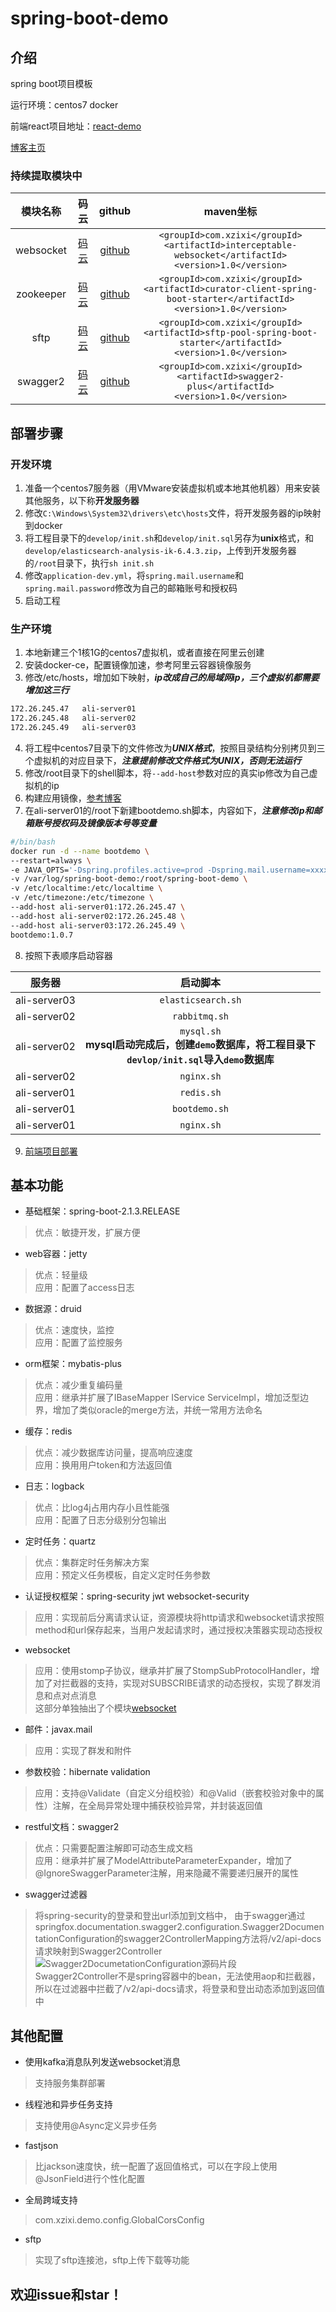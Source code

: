 # spring-boot-demo

## 介绍

spring boot项目模板

运行环境：centos7 docker

前端react项目地址：<a href="https://gitee.com/xuelingkang/react-demo" target="_blank">react-demo</a>

<a href="https://blog.csdn.net/qq_35433926" target="_blank">博客主页</a>

### 持续提取模块中

| 模块名称 | 码云 | github | maven坐标 |
| :---: | :---: | :---: | :---: |
| websocket | <a href="https://gitee.com/xuelingkang/websocket" target="_blank">码云</a> | <a href="https://github.com/xuelingkang/websocket" target="_blank">github</a> | `<groupId>com.xzixi</groupId>`<br>`<artifactId>interceptable-websocket</artifactId>`<br>`<version>1.0</version>` |
| zookeeper | <a href="https://gitee.com/xuelingkang/zookeeper" target="_blank">码云</a> | <a href="https://github.com/xuelingkang/zookeeper" target="_blank">github</a> | `<groupId>com.xzixi</groupId>`<br>`<artifactId>curator-client-spring-boot-starter</artifactId>`<br>`<version>1.0</version>` |
| sftp | <a href="https://gitee.com/xuelingkang/sftp" target="_blank">码云</a> | <a href="https://github.com/xuelingkang/sftp" target="_blank">github</a> | `<groupId>com.xzixi</groupId>`<br>`<artifactId>sftp-pool-spring-boot-starter</artifactId>`<br>`<version>1.0</version>` |
| swagger2 | <a href="https://gitee.com/xuelingkang/swagger2" target="_blank">码云</a> | <a href="https://github.com/xuelingkang/swagger2" target="_blank">github</a> | `<groupId>com.xzixi</groupId>`<br>`<artifactId>swagger2-plus</artifactId>`<br>`<version>1.0</version>` |

## 部署步骤

### 开发环境

1. 准备一个centos7服务器（用VMware安装虚拟机或本地其他机器）用来安装其他服务，以下称**开发服务器**
2. 修改`C:\Windows\System32\drivers\etc\hosts`文件，将开发服务器的ip映射到docker
3. 将工程目录下的`develop/init.sh`和`develop/init.sql`另存为**unix**格式，和`develop/elasticsearch-analysis-ik-6.4.3.zip`，上传到开发服务器的`/root`目录下，执行`sh init.sh`
4. 修改`application-dev.yml`，将`spring.mail.username`和`spring.mail.password`修改为自己的邮箱账号和授权码
5. 启动工程

### 生产环境

1. 本地新建三个1核1G的centos7虚拟机，或者直接在阿里云创建
2. 安装docker-ce，配置镜像加速，参考阿里云容器镜像服务
3. 修改/etc/hosts，增加如下映射，***ip改成自己的局域网ip，三个虚拟机都需要增加这三行***

```bash
172.26.245.47   ali-server01
172.26.245.48   ali-server02
172.26.245.49   ali-server03
```

4. 将工程中centos7目录下的文件修改为***UNIX格式***，按照目录结构分别拷贝到三个虚拟机的对应目录下，***注意提前修改文件格式为UNIX，否则无法运行***
5. 修改/root目录下的shell脚本，将`--add-host`参数对应的真实ip修改为自己虚拟机的ip
6. 构建应用镜像，<a href="https://blog.csdn.net/qq_35433926/article/details/95969980" target="_blank">参考博客</a>
7. 在ali-server01的/root下新建bootdemo.sh脚本，内容如下，***注意修改ip和邮箱账号授权码及镜像版本号等变量***

```bash
#/bin/bash
docker run -d --name bootdemo \
--restart=always \
-e JAVA_OPTS='-Dspring.profiles.active=prod -Dspring.mail.username=xxxxxx@163.com -Dspring.mail.password=xxxxxx' \
-v /var/log/spring-boot-demo:/root/spring-boot-demo \
-v /etc/localtime:/etc/localtime \
-v /etc/timezone:/etc/timezone \
--add-host ali-server01:172.26.245.47 \
--add-host ali-server02:172.26.245.48 \
--add-host ali-server03:172.26.245.49 \
bootdemo:1.0.7
```

8. 按照下表顺序启动容器

| 服务器 | 启动脚本 |
| :---: | :---: |
| ali-server03 | `elasticsearch.sh` |
| ali-server02 | `rabbitmq.sh` |
| ali-server02 | `mysql.sh`<br>**mysql启动完成后，创建`demo`数据库，将工程目录下<br>`devlop/init.sql`导入`demo`数据库** |
| ali-server02 | `nginx.sh` |
| ali-server01 | `redis.sh` |
| ali-server01 | `bootdemo.sh` |
| ali-server01 | `nginx.sh` |

9. <a href="https://gitee.com/xuelingkang/react-demo" target="_blank">前端项目部署</a>

## 基本功能

* 基础框架：spring-boot-2.1.3.RELEASE
>优点：敏捷开发，扩展方便

* web容器：jetty
>优点：轻量级<br>
应用：配置了access日志

* 数据源：druid
>优点：速度快，监控<br>
应用：配置了监控服务

* orm框架：mybatis-plus
>优点：减少重复编码量<br>
应用：继承并扩展了IBaseMapper IService ServiceImpl，增加泛型边界，增加了类似oracle的merge方法，并统一常用方法命名

* 缓存：redis
>优点：减少数据库访问量，提高响应速度<br>
应用：换用用户token和方法返回值

* 日志：logback
>优点：比log4j占用内存小且性能强<br>
应用：配置了日志分级别分包输出

* 定时任务：quartz
>优点：集群定时任务解决方案<br>
应用：预定义任务模板，自定义定时任务参数

* 认证授权框架：spring-security jwt websocket-security
>应用：实现前后分离请求认证，资源模块将http请求和websocket请求按照method和url保存起来，当用户发起请求时，通过授权决策器实现动态授权

* websocket
>应用：使用stomp子协议，继承并扩展了StompSubProtocolHandler，增加了对拦截器的支持，实现对SUBSCRIBE请求的动态授权，实现了群发消息和点对点消息<br>
这部分单独抽出了个模块<a href="https://gitee.com/xuelingkang/websocket" target="_blank">websocket</a>

* 邮件：javax.mail
>应用：实现了群发和附件

* 参数校验：hibernate validation
>应用：支持@Validate（自定义分组校验）和@Valid（嵌套校验对象中的属性）注解，在全局异常处理中捕获校验异常，并封装返回值

* restful文档：swagger2
>优点：只需要配置注解即可动态生成文档<br>
应用：继承并扩展了ModelAttributeParameterExpander，增加了@IgnoreSwaggerParameter注解，用来隐藏不需要递归展开的属性

* swagger过滤器
>将spring-security的登录和登出url添加到文档中，
由于swagger通过springfox.documentation.swagger2.configuration.Swagger2DocumentationConfiguration的swagger2ControllerMapping方法将/v2/api-docs请求映射到Swagger2Controller<br>
![Swagger2DocumetationConfiguration源码片段](https://images.gitee.com/uploads/images/2019/0724/154915_eb28248c_1672679.png "Swagger2DocumetationConfiguration.png")<br>
Swagger2Controller不是spring容器中的bean，无法使用aop和拦截器，所以在过滤器中拦截了/v2/api-docs请求，将登录和登出动态添加到返回值中

## 其他配置

* 使用kafka消息队列发送websocket消息
>支持服务集群部署

* 线程池和异步任务支持
>支持使用@Async定义异步任务

* fastjson
>比jackson速度快，统一配置了返回值格式，可以在字段上使用@JsonField进行个性化配置

* 全局跨域支持
>com.xzixi.demo.config.GlobalCorsConfig

* sftp
>实现了sftp连接池，sftp上传下载等功能

## 欢迎issue和star！
